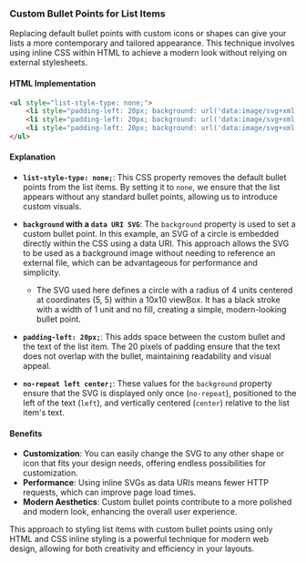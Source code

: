 ### Custom Bullet Points for List Items

Replacing default bullet points with custom icons or shapes can give your lists a more contemporary and tailored appearance. This technique involves using inline CSS within HTML to achieve a modern look without relying on external stylesheets.

#### HTML Implementation

```html
<ul style="list-style-type: none;">
    <li style="padding-left: 20px; background: url('data:image/svg+xml,<svg xmlns="http://www.w3.org/2000/svg" width="10" height="10" viewBox="0 0 10 10"><circle cx="5" cy="5" r="4" stroke="black" stroke-width="1" fill="none"/></svg>') no-repeat left center;">Item 1</li>
    <li style="padding-left: 20px; background: url('data:image/svg+xml,<svg xmlns="http://www.w3.org/2000/svg" width="10" height="10" viewBox="0 0 10 10"><circle cx="5" cy="5" r="4" stroke="black" stroke-width="1" fill="none"/></svg>') no-repeat left center;">Item 2</li>
    <li style="padding-left: 20px; background: url('data:image/svg+xml,<svg xmlns="http://www.w3.org/2000/svg" width="10" height="10" viewBox="0 0 10 10"><circle cx="5" cy="5" r="4" stroke="black" stroke-width="1" fill="none"/></svg>') no-repeat left center;">Item 3</li>
</ul>
```

#### Explanation

- **`list-style-type: none;`**: This CSS property removes the default bullet points from the list items. By setting it to `none`, we ensure that the list appears without any standard bullet points, allowing us to introduce custom visuals.

- **`background` with a `data URI SVG`**: The `background` property is used to set a custom bullet point. In this example, an SVG of a circle is embedded directly within the CSS using a data URI. This approach allows the SVG to be used as a background image without needing to reference an external file, which can be advantageous for performance and simplicity.

  - The SVG used here defines a circle with a radius of 4 units centered at coordinates (5, 5) within a 10x10 viewBox. It has a black stroke with a width of 1 unit and no fill, creating a simple, modern-looking bullet point.

- **`padding-left: 20px;`**: This adds space between the custom bullet and the text of the list item. The 20 pixels of padding ensure that the text does not overlap with the bullet, maintaining readability and visual appeal.

- **`no-repeat left center;`**: These values for the `background` property ensure that the SVG is displayed only once (`no-repeat`), positioned to the left of the text (`left`), and vertically centered (`center`) relative to the list item's text.

#### Benefits

- **Customization**: You can easily change the SVG to any other shape or icon that fits your design needs, offering endless possibilities for customization.
- **Performance**: Using inline SVGs as data URIs means fewer HTTP requests, which can improve page load times.
- **Modern Aesthetics**: Custom bullet points contribute to a more polished and modern look, enhancing the overall user experience.

This approach to styling list items with custom bullet points using only HTML and CSS inline styling is a powerful technique for modern web design, allowing for both creativity and efficiency in your layouts.

